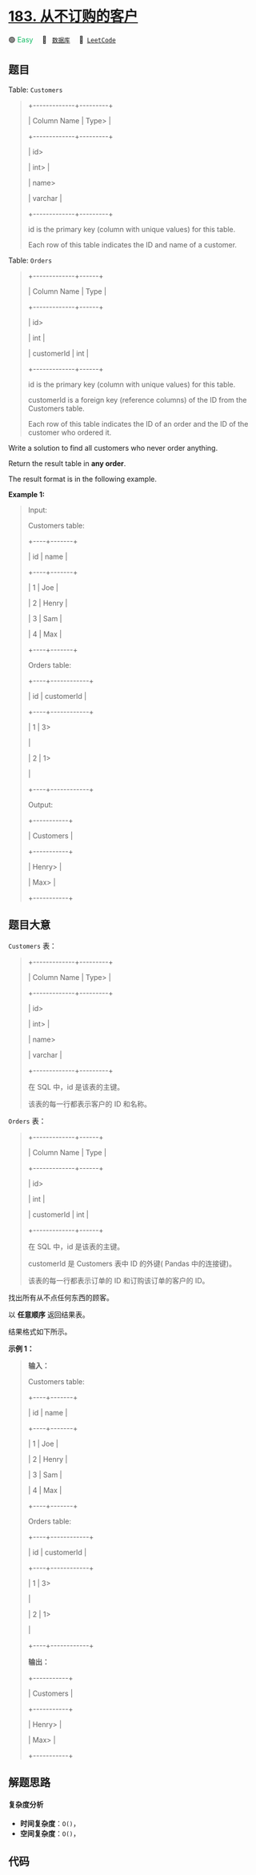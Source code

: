 # [183. 从不订购的客户](https://leetcode.com/problems/customers-who-never-order)

🟢 <font color=#15bd66>Easy</font>&emsp; 🔖&ensp; [`数据库`](/leetcode/outline/tag/database.md)&emsp; 🔗&ensp;[`LeetCode`](https://leetcode.com/problems/customers-who-never-order)

## 题目

Table: `Customers`

> 
> 
> 
> 
> 
> +-------------+---------+
> 
> | Column Name | Type> 
> |
> 
> +-------------+---------+
> 
> | id> 
> > 
>   | int> 
>  |
> 
> | name> 
> > 
> | varchar |
> 
> +-------------+---------+
> 
> id is the primary key (column with unique values) for this table.
> 
> Each row of this table indicates the ID and name of a customer.
> 
> 



Table: `Orders`

> 
> 
> 
> 
> 
> +-------------+------+
> 
> | Column Name | Type |
> 
> +-------------+------+
> 
> | id> 
> > 
>   | int  |
> 
> | customerId  | int  |
> 
> +-------------+------+
> 
> id is the primary key (column with unique values) for this table.
> 
> customerId is a foreign key (reference columns) of the ID from the Customers table.
> 
> Each row of this table indicates the ID of an order and the ID of the customer who ordered it.
> 
> 



Write a solution to find all customers who never order anything.

Return the result table in **any order**.

The result format is in the following example.



**Example 1:**

> Input: 
> 
> Customers table:
> 
> +----+-------+
> 
> | id | name  |
> 
> +----+-------+
> 
> | 1  | Joe   |
> 
> | 2  | Henry |
> 
> | 3  | Sam   |
> 
> | 4  | Max   |
> 
> +----+-------+
> 
> Orders table:
> 
> +----+------------+
> 
> | id | customerId |
> 
> +----+------------+
> 
> | 1  | 3> 
> > 
>   |
> 
> | 2  | 1> 
> > 
>   |
> 
> +----+------------+
> 
> Output: 
> 
> +-----------+
> 
> | Customers |
> 
> +-----------+
> 
> | Henry> 
>  |
> 
> | Max> 
>    |
> 
> +-----------+
> 
> 


## 题目大意

`Customers` 表：

> 
> 
> 
> 
> 
> +-------------+---------+
> 
> | Column Name | Type> 
> |
> 
> +-------------+---------+
> 
> | id> 
> > 
>   | int> 
>  |
> 
> | name> 
> > 
> | varchar |
> 
> +-------------+---------+
> 
> 在 SQL 中，id 是该表的主键。
> 
> 该表的每一行都表示客户的 ID 和名称。

`Orders` 表：

> 
> 
> 
> 
> 
> +-------------+------+
> 
> | Column Name | Type |
> 
> +-------------+------+
> 
> | id> 
> > 
>   | int  |
> 
> | customerId  | int  |
> 
> +-------------+------+
> 
> 在 SQL 中，id 是该表的主键。
> 
> customerId 是 Customers 表中 ID 的外键( Pandas 中的连接键)。
> 
> 该表的每一行都表示订单的 ID 和订购该订单的客户的 ID。



找出所有从不点任何东西的顾客。

以 **任意顺序** 返回结果表。

结果格式如下所示。



**示例 1：**

> 
> 
> 
> 
> 
> **输入：**
> 
> Customers table:
> 
> +----+-------+
> 
> | id | name  |
> 
> +----+-------+
> 
> | 1  | Joe   |
> 
> | 2  | Henry |
> 
> | 3  | Sam   |
> 
> | 4  | Max   |
> 
> +----+-------+
> 
> Orders table:
> 
> +----+------------+
> 
> | id | customerId |
> 
> +----+------------+
> 
> | 1  | 3> 
> > 
>   |
> 
> | 2  | 1> 
> > 
>   |
> 
> +----+------------+
> 
> **输出：**
> 
> +-----------+
> 
> | Customers |
> 
> +-----------+
> 
> | Henry> 
>  |
> 
> | Max> 
>    |
> 
> +-----------+


## 解题思路

#### 复杂度分析

- **时间复杂度**：`O()`，
- **空间复杂度**：`O()`，

## 代码

```javascript

```